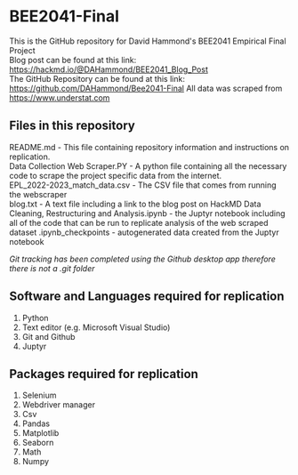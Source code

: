 # BEE2041-Final
This is the GitHub repository for David Hammond's BEE2041 Empirical Final Project  
Blog post can be found at this link: https://hackmd.io/@DAHammond/BEE2041_Blog_Post  
The GitHub Repository can be found at this link: https://github.com/DAHammond/Bee2041-Final
All data was scraped from https://www.understat.com 


## Files in this repository 
README.md - This file containing repository information and instructions on replication.   
Data Collection Web Scraper.PY - A python file containing all the necessary code to scrape the project specific data from the internet.  
EPL_2022-2023_match_data.csv - The CSV file that comes from running the webscraper  
blog.txt - A text file including a link to the blog post on HackMD
Data Cleaning, Restructuring and Analysis.ipynb - the Juptyr notebook including all of the code that can be run to replicate analysis of the web scraped dataset 
.ipynb_checkpoints - autogenerated data created from the Juptyr notebook

*Git tracking has been completed using the Github desktop app therefore there is not a .git folder*

## Software and Languages required for replication
1. Python  
2. Text editor (e.g. Microsoft Visual Studio)  
3. Git and Github 
4. Juptyr 

## Packages required for replication
1. Selenium 
2. Webdriver manager
3. Csv
4. Pandas
5. Matplotlib
6. Seaborn
7. Math
8. Numpy